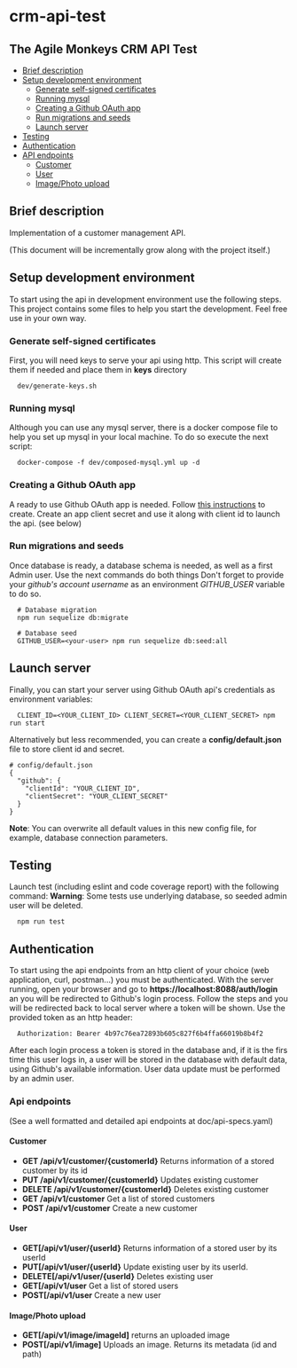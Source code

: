
# crm-api-test  
## The Agile Monkeys CRM API Test
- [Brief description](#brief-description) 
- [Setup development environment](#setup-development-environment) 
  * [Generate self-signed certificates](#generate-self-signed-certificates)
  * [Running mysql](#running-mysql)
  * [Creating a Github OAuth app](#creating-a-github-oauth-app)
  * [Run migrations and seeds](#run-migrations-and-seeds)
  * [Launch server](#launch-server)
- [Testing](#testing)
- [Authentication](#authentication)
- [API endpoints](#api-endpoints)
  * [Customer](#customer)
  * [User](#user)
  * [Image/Photo upload](#imagephoto-upload)
  
## Brief description

Implementation of a customer management API. 

(This document will be incrementally grow along with the project itself.)

## Setup development environment
To start using the api in development environment use the following steps.
This project contains some files to help you start the development.
Feel free use in your own way.

### Generate self-signed certificates
First, you will need keys to serve your api using http. This script
 will create them if needed and place them in **keys** directory
```shell script
  dev/generate-keys.sh
```

### Running mysql
Although you can use any mysql server, there is a docker compose file
to help you set up mysql in your local machine. To do so execute the next script:

```shell script
  docker-compose -f dev/composed-mysql.yml up -d
```

### Creating a Github OAuth app
A ready to use Github OAuth app is needed. Follow <a href="https://docs.github.com/en/developers/apps/creating-an-oauth-app">this instructions</a> to create. Create an app client secret and use it along with client id to launch the api. (see below)

### Run migrations and seeds 
Once database is ready, a database schema is needed, as well as a first Admin user. 
Use the next commands do both things
Don't forget to provide your *github's account username* as an environment *GITHUB_USER* variable to do so. 

```shell script
  # Database migration
  npm run sequelize db:migrate
``` 

```shell script
  # Database seed
  GITHUB_USER=<your-user> npm run sequelize db:seed:all
``` 

## Launch server
Finally, you can start your server using Github OAuth api's credentials as environment variables:

```shell script
  CLIENT_ID=<YOUR_CLIENT_ID> CLIENT_SECRET=<YOUR_CLIENT_SECRET> npm run start
```

Alternatively but less recommended, you can create a **config/default.json** file to store client id and secret.

```
# config/default.json
{
  "github": {
    "clientId": "YOUR_CLIENT_ID",
    "clientSecret": "YOUR_CLIENT_SECRET"
  }
}
```

**Note**: You can overwrite all default values in this new config file, for example, database connection parameters.


## Testing
Launch test (including eslint and code coverage report) with the following command:
**Warning**: Some tests use underlying database, so seeded admin user will be deleted.
```shell script
  npm run test
```

## Authentication
To start using the api endpoints from an http client of your choice (web application, curl, postman...) you must be
authenticated.
With the server running, open your browser and go to **https://localhost:8088/auth/login** an you will be redirected to 
Github's login process. Follow the steps and you will be redirected back to local server where a token will be shown.
Use the provided token as an http header:

```
  Authorization: Bearer 4b97c76ea72893b605c827f6b4ffa66019b8b4f2  
```

After each login process a token is stored in the database and, if it is the firs time this user logs in, a user will
be stored in the database with default data, using Github's available information.
User data update must be performed by an admin user.

### Api endpoints

(See a well formatted and detailed api endpoints at doc/api-specs.yaml)

#### Customer
- **GET /api​/v1​/customer​/{customerId}** Returns information of a stored customer by its id
- **PUT ​/api​/v1​/customer​/{customerId}** Updates existing customer
- **DELETE /api​/v1​/customer​/{customerId}** Deletes existing customer
- **GET /api​/v1​/customer** Get a list of stored customers
- **POST /api​/v1​/customer** Create a new customer

#### User
- **GET[​/api​/v1​/user​/{userId}** Returns information of a stored user by its userId
- **PUT[​/api​/v1​/user​/{userId}** Update existing user by its userId.
- **DELETE[​/api​/v1​/user​/{userId}** Deletes existing user
- **GET[​/api​/v1​/user** Get a list of stored users
- **POST[​/api​/v1​/user** Create a new user

#### Image/Photo upload
- **GET[/api/v1/image/imageId]** returns an uploaded image
- **POST[/api/v1/image]** Uploads an image. Returns its metadata (id and path)
